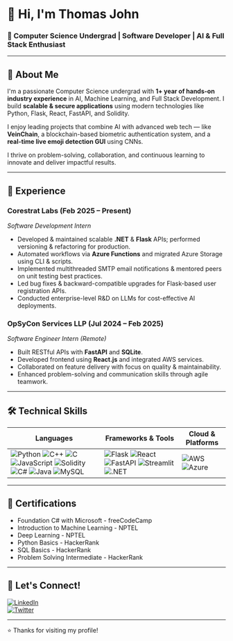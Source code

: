 # 👋 Hi, I'm Thomas John

### 🚀 Computer Science Undergrad | Software Developer | AI & Full Stack Enthusiast

---

## 📝 About Me

I'm a passionate Computer Science undergrad with **1+ year of hands-on industry experience** in AI, Machine Learning, and Full Stack Development. I build **scalable & secure applications** using modern technologies like Python, Flask, React, FastAPI, and Solidity.

I enjoy leading projects that combine AI with advanced web tech — like **VeinChain**, a blockchain-based biometric authentication system, and a **real-time live emoji detection GUI** using CNNs.

I thrive on problem-solving, collaboration, and continuous learning to innovate and deliver impactful results.

---

## 💼 Experience

### Corestrat Labs (Feb 2025 – Present)  
*Software Development Intern*  
- Developed & maintained scalable **.NET** & **Flask** APIs; performed versioning & refactoring for production.  
- Automated workflows via **Azure Functions** and migrated Azure Storage using CLI & scripts.  
- Implemented multithreaded SMTP email notifications & mentored peers on unit testing best practices.  
- Led bug fixes & backward-compatible upgrades for Flask-based user registration APIs.  
- Conducted enterprise-level R&D on LLMs for cost-effective AI deployments.

### OpSyCon Services LLP (Jul 2024 – Feb 2025)  
*Software Engineer Intern (Remote)*  
- Built RESTful APIs with **FastAPI** and **SQLite**.  
- Developed frontend using **React.js** and integrated AWS services.  
- Collaborated on feature delivery with focus on quality & maintainability.  
- Enhanced problem-solving and communication skills through agile teamwork.

---
## 🛠️ Technical Skills

| Languages          | Frameworks & Tools               | Cloud & Platforms       |
|--------------------|---------------------------------|------------------------|
| ![Python](https://img.shields.io/badge/-Python-3776AB?logo=python&logoColor=white) ![C++](https://img.shields.io/badge/-C%2B%2B-00599C?logo=c%2B%2B&logoColor=white) ![C](https://img.shields.io/badge/-C-00599C?logo=c&logoColor=white) ![JavaScript](https://img.shields.io/badge/-JavaScript-F7DF1E?logo=javascript&logoColor=black) ![Solidity](https://img.shields.io/badge/-Solidity-363636?logo=solidity&logoColor=white) ![C#](https://img.shields.io/badge/-C%23-239120?logo=c-sharp&logoColor=white) ![Java](https://img.shields.io/badge/-Java-007396?logo=java&logoColor=white) ![MySQL](https://img.shields.io/badge/-MySQL-4479A1?logo=mysql&logoColor=white) | ![Flask](https://img.shields.io/badge/-Flask-000000?logo=flask&logoColor=white) ![React](https://img.shields.io/badge/-React-61DAFB?logo=react&logoColor=black) ![FastAPI](https://img.shields.io/badge/-FastAPI-009688?logo=fastapi&logoColor=white) ![Streamlit](https://img.shields.io/badge/-Streamlit-FF4B4B?logo=streamlit&logoColor=white) ![.NET](https://img.shields.io/badge/-.NET-512BD4?logo=.net&logoColor=white) | ![AWS](https://img.shields.io/badge/-AWS-232F3E?logo=amazon-aws&logoColor=white) ![Azure](https://img.shields.io/badge/-Azure-0078D4?logo=microsoft-azure&logoColor=white) |

---


## 📜 Certifications

- Foundation C# with Microsoft - freeCodeCamp  
- Introduction to Machine Learning - NPTEL  
- Deep Learning - NPTEL  
- Python Basics - HackerRank  
- SQL Basics - HackerRank  
- Problem Solving Intermediate - HackerRank  

---

## 🤝 Let's Connect!

[![LinkedIn](https://img.shields.io/badge/-LinkedIn-0A66C2?logo=linkedin&logoColor=white&style=for-the-badge)](https://www.linkedin.com/in/thomasjohn3933/)  
[![Twitter](https://img.shields.io/badge/-Twitter-1DA1F2?logo=twitter&logoColor=white&style=for-the-badge)](https://x.com/ThomasJohn67097)  

---

⭐️ Thanks for visiting my profile!  
